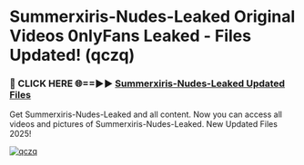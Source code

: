 # Summerxiris-Nudes-Leaked Original Videos 0nlyFans Leaked - Files Updated! (qczq)

<h3>🔴 CLICK HERE 🌐==►► <a href="https://tinyurl.com/5h6xmrr3" rel="nofollow">Summerxiris-Nudes-Leaked Updated Files</a></h3>

Get Summerxiris-Nudes-Leaked and all content. Now you can access all videos and pictures of Summerxiris-Nudes-Leaked. New Updated Files 2025!

[![qczq](https://i.imgur.com/KVD873Z.gif)](https://tinyurl.com/5h6xmrr3)
